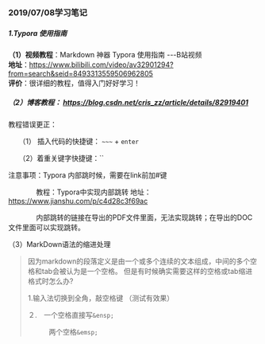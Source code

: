 

### 2019/07/08学习笔记

##### 1.Typora 使用指南

**（1）视频教程**：Markdown 神器 Typora 使用指南 ---B站视频  
**地址**：https://www.bilibili.com/video/av32901294?from=search&seid=8493313559506962805  
**评价**：很详细的教程，值得入门好好学习！

##### （2）博客教程： https://blog.csdn.net/cris_zz/article/details/82919401

教程错误更正：

　　（1） 插入代码的快捷键：  `~~~` + `enter`

　　（2）着重关键字快捷键：``

注意事项：Typora 内部跳时候，需要在link前加#键

　　　　教程：Typora中实现内部跳转  地址：https://www.jianshu.com/p/c4d28c3f69ac

　　　　内部跳转的链接在导出的PDF文件里面，无法实现跳转；在导出的DOC文件里面可以实现跳转。

（3）MarkDown语法的缩进处理



> 因为markdown的段落定义是由一个或多个连续的文本组成，中间的多个空格和tab会被认为是一个空格。 
> 但是有时候确实需要这样的空格或tab缩进格式时怎么办?
>
> 1.输入法切换到全角，敲空格键 （测试有效果）
>
> ２.　一个空格直接写`&ensp;`
>
> 　　　两个空格`&emsp;`














